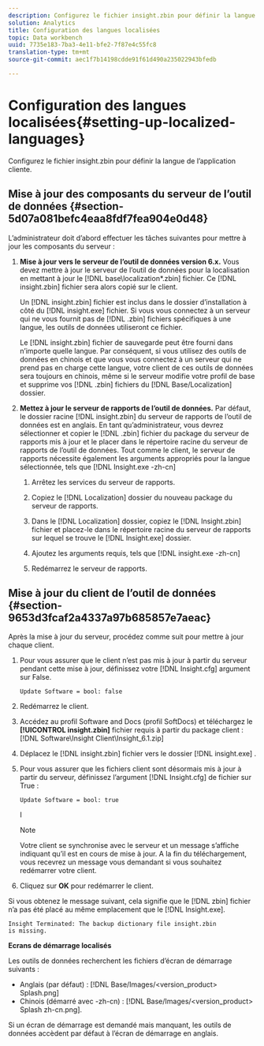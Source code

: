 ```yaml
---
description: Configurez le fichier insight.zbin pour définir la langue de l’application cliente.
solution: Analytics
title: Configuration des langues localisées
topic: Data workbench
uuid: 7735e183-7ba3-4e11-bfe2-7f87e4c55fc8
translation-type: tm+mt
source-git-commit: aec1f7b14198cdde91f61d490a235022943bfedb

---
```



# Configuration des langues localisées{#setting-up-localized-languages}

Configurez le fichier insight.zbin pour définir la langue de l’application cliente.

## Mise à jour des composants du serveur de l’outil de données {#section-5d07a081befc4eaa8fdf7fea904e0d48}

L’administrateur doit d’abord effectuer les tâches suivantes pour mettre à jour les composants du serveur :

1. **Mise à jour vers le serveur de l’outil de données version 6.x.** Vous devez mettre à jour le serveur de l’outil de données pour la localisation en mettant à jour le [!DNL base\localization\*.zbin] fichier. Ce [!DNL insight.zbin] fichier sera alors copié sur le client.

   Un [!DNL insight.zbin] fichier est inclus dans le dossier d’installation à côté du [!DNL insight.exe] fichier. Si vous vous connectez à un serveur qui ne vous fournit pas de [!DNL .zbin] fichiers spécifiques à une langue, les outils de données utiliseront ce fichier.

   Le [!DNL insight.zbin] fichier de sauvegarde peut être fourni dans n’importe quelle langue. Par conséquent, si vous utilisez des outils de données en chinois et que vous vous connectez à un serveur qui ne prend pas en charge cette langue, votre client de ces outils de données sera toujours en chinois, même si le serveur modifie votre profil de base et supprime vos [!DNL .zbin] fichiers du [!DNL Base/Localization] dossier.

1. **Mettez à jour le serveur de rapports de l’outil de données.** Par défaut, le dossier racine [!DNL insight.zbin] du serveur de rapports de l’outil de données est en anglais. En tant qu’administrateur, vous devrez sélectionner et copier le [!DNL .zbin] fichier du package du serveur de rapports mis à jour et le placer dans le répertoire racine du serveur de rapports de l’outil de données. Tout comme le client, le serveur de rapports nécessite également les arguments appropriés pour la langue sélectionnée, tels que [!DNL Insight.exe -zh-cn]

   1. Arrêtez les services du serveur de rapports.
   1. Copiez le [!DNL Localization] dossier du nouveau package du serveur de rapports.
   1. Dans le [!DNL Localization] dossier, copiez le [!DNL Insight.zbin] fichier et placez-le dans le répertoire racine du serveur de rapports sur lequel se trouve le [!DNL Insight.exe] dossier.

   1. Ajoutez les arguments requis, tels que [!DNL insight.exe -zh-cn]
   1. Redémarrez le serveur de rapports.

## Mise à jour du client de l’outil de données {#section-9653d3fcaf2a4337a97b685857e7aeac}

Après la mise à jour du serveur, procédez comme suit pour mettre à jour chaque client.

1. Pour vous assurer que le client n’est pas mis à jour à partir du serveur pendant cette mise à jour, définissez votre [!DNL Insight.cfg] argument sur False.

   ```
   Update Software = bool: false
   ```

1. Redémarrez le client.
1. Accédez au profil Software and Docs (profil SoftDocs) et téléchargez le **[!UICONTROL insight.zbin]** fichier requis à partir du package client : [!DNL Software\Insight Client\Insight_6.1.zip]

1. Déplacez le [!DNL insight.zbin] fichier vers le dossier [!DNL insight.exe] .

1. Pour vous assurer que les fichiers client sont désormais mis à jour à partir du serveur, définissez l’argument [!DNL Insight.cfg] de fichier sur True :

   ```
   Update Software = bool: true
   ```

   I

   >[!NOTE]
   >
   >Votre client se synchronise avec le serveur et un message s’affiche indiquant qu’il est en cours de mise à jour. A la fin du téléchargement, vous recevrez un message vous demandant si vous souhaitez redémarrer votre client.

1. Cliquez sur **OK** pour redémarrer le client.

Si vous obtenez le message suivant, cela signifie que le [!DNL zbin] fichier n’a pas été placé au même emplacement que le [!DNL Insight.exe].

```
Insight Terminated: The backup dictionary file insight.zbin 
is missing.
```

**Ecrans de démarrage localisés**

Les outils de données recherchent les fichiers d’écran de démarrage suivants :

* Anglais (par défaut) : [!DNL Base/Images/<version_product> Splash.png]
* Chinois (démarré avec -zh-cn) : [!DNL Base/Images/<version_product> Splash zh-cn.png].

Si un écran de démarrage est demandé mais manquant, les outils de données accèdent par défaut à l’écran de démarrage en anglais.

<!-- <a id="section_91AE5EF234C14652A7B04082A22629AB"></a> -->

